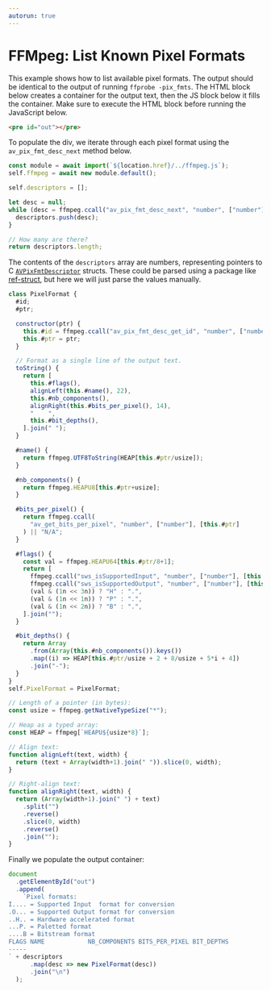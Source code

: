 ```yaml
---
autorun: true
---
```


# FFMpeg: List Known Pixel Formats

This example shows how to list available pixel formats. The output should be
identical to the output of running `ffprobe -pix_fmts`. The HTML block below
creates a container for the output text, then the JS block below it fills the
container. Make sure to execute the HTML block before running the JavaScript
below.

```html
<pre id="out"></pre>
```

To populate the div, we iterate through each pixel format using the
`av_pix_fmt_desc_next` method below.

```js
const module = await import(`${location.href}/../ffmpeg.js`);
self.ffmpeg = await new module.default();

self.descriptors = [];

let desc = null;
while (desc = ffmpeg.ccall("av_pix_fmt_desc_next", "number", ["number"], [desc])) {
  descriptors.push(desc);
}

// How many are there?
return descriptors.length;
```

The contents of the `descriptors` array are numbers, representing pointers to C
[`AVPixFmtDescriptor`] structs. These could be parsed using a package like
[ref-struct], but here we will just parse the values manually.

[`AVPixFmtDescriptor`]: https://ffmpeg.org/doxygen/trunk/structAVPixFmtDescriptor.html
[ref-struct]: https://www.npmjs.com/package/ref-struct

```js
class PixelFormat {
  #id;
  #ptr;

  constructor(ptr) {
    this.#id = ffmpeg.ccall("av_pix_fmt_desc_get_id", "number", ["number"], [ptr]);
    this.#ptr = ptr;
  }

  // Format as a single line of the output text.
  toString() {
    return [
      this.#flags(),
      alignLeft(this.#name(), 22),
      this.#nb_components(),
      alignRight(this.#bits_per_pixel(), 14),
      "    ",
      this.#bit_depths(),
    ].join(" ");
  }

  #name() {
    return ffmpeg.UTF8ToString(HEAP[this.#ptr/usize]);
  }

  #nb_components() {
    return ffmpeg.HEAPU8[this.#ptr+usize];
  }

  #bits_per_pixel() {
    return ffmpeg.ccall(
      "av_get_bits_per_pixel", "number", ["number"], [this.#ptr]
    ) || "N/A";
  }

  #flags() {
    const val = ffmpeg.HEAPU64[this.#ptr/8+1];
    return [
      ffmpeg.ccall("sws_isSupportedInput", "number", ["number"], [this.#id]) ? "I" : ".",
      ffmpeg.ccall("sws_isSupportedOutput", "number", ["number"], [this.#id]) ? "O" : ".",
      (val & (1n << 3n)) ? "H" : ".",
      (val & (1n << 1n)) ? "P" : ".",
      (val & (1n << 2n)) ? "B" : ".",
    ].join("");
  }

  #bit_depths() {
    return Array
      .from(Array(this.#nb_components()).keys())
      .map((i) => HEAP[this.#ptr/usize + 2 + 8/usize + 5*i + 4])
      .join("-");
  }
}
self.PixelFormat = PixelFormat;

// Length of a pointer (in bytes):
const usize = ffmpeg.getNativeTypeSize("*");

// Heap as a typed array:
const HEAP = ffmpeg[`HEAPU${usize*8}`];

// Align text:
function alignLeft(text, width) {
  return (text + Array(width+1).join(" ")).slice(0, width);
}

// Right-align text:
function alignRight(text, width) {
  return (Array(width+1).join(" ") + text)
    .split("")
    .reverse()
    .slice(0, width)
    .reverse()
    .join("");
}
```

Finally we populate the output container:

```js
document
  .getElementById("out")
  .append(
    `Pixel formats:
I.... = Supported Input  format for conversion
.O... = Supported Output format for conversion
..H.. = Hardware accelerated format
...P. = Paletted format
....B = Bitstream format
FLAGS NAME            NB_COMPONENTS BITS_PER_PIXEL BIT_DEPTHS
-----
` + descriptors
      .map(desc => new PixelFormat(desc))
      .join("\n")
  );
```
